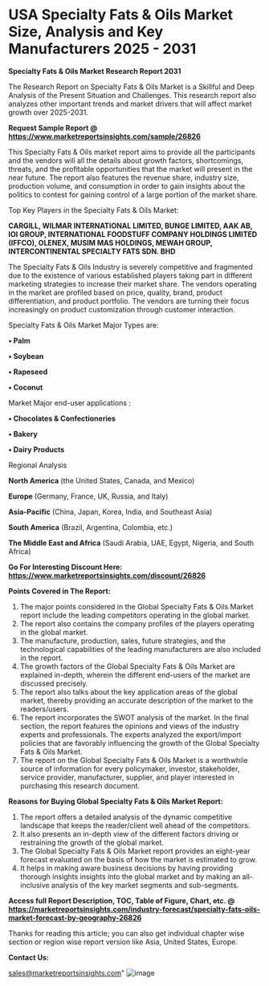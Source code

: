  # USA Specialty Fats & Oils Market Size, Analysis and Key Manufacturers 2025 - 2031

<strong>Specialty Fats & Oils Market Research Report 2031</strong>

The Research Report on Specialty Fats & Oils Market is a Skillful and Deep Analysis of the Present Situation and Challenges. This research report also analyzes other important trends and market drivers that will affect market growth over 2025-2031.

<strong>Request Sample Report @ <a href=https://www.marketreportsinsights.com/sample/26826>https://www.marketreportsinsights.com/sample/26826</a></strong>

This Specialty Fats & Oils market report aims to provide all the participants and the vendors will all the details about growth factors, shortcomings, threats, and the profitable opportunities that the market will present in the near future. The report also features the revenue share, industry size, production volume, and consumption in order to gain insights about the politics to contest for gaining control of a large portion of the market share.

Top Key Players in the Specialty Fats & Oils Market:

<strong>CARGILL, WILMAR INTERNATIONAL LIMITED, BUNGE LIMITED, AAK AB, IOI GROUP, INTERNATIONAL FOODSTUFF COMPANY HOLDINGS LIMITED (IFFCO), OLENEX, MUSIM MAS HOLDINGS, MEWAH GROUP, INTERCONTINENTAL SPECIALTY FATS SDN. BHD</strong>

The Specialty Fats & Oils Industry is severely competitive and fragmented due to the existence of various established players taking part in different marketing strategies to increase their market share. The vendors operating in the market are profiled based on price, quality, brand, product differentiation, and product portfolio. The vendors are turning their focus increasingly on product customization through customer interaction.

Specialty Fats & Oils Market Major Types are:

<strong>• Palm

• Soybean

• Rapeseed

• Coconut</strong>

Market Major end-user applications :

<strong>• Chocolates & Confectioneries

• Bakery

• Dairy Products</strong>

Regional Analysis

</u><strong><b>North America</b></strong> (the United States, Canada, and Mexico)

<strong><b>Europe </b></strong>(Germany, France, UK, Russia, and Italy)

<strong><b>Asia-Pacific</b></strong> (China, Japan, Korea, India, and Southeast Asia)

<strong><b>South America</b></strong> (Brazil, Argentina, Colombia, etc.)

<strong><b>The Middle East and Africa</b></strong> (Saudi Arabia, UAE, Egypt, Nigeria, and South Africa)

<strong>Go For Interesting Discount Here: <a href=https://www.marketreportsinsights.com/discount/26826>https://www.marketreportsinsights.com/discount/26826</a></strong>

<strong>Points Covered in The Report:</strong>
<ol>
  <li>The major points considered in the Global Specialty Fats & Oils Market report include the leading competitors operating in the global market.</li>
  <li>The report also contains the company profiles of the players operating in the global market.</li>
  <li>The manufacture, production, sales, future strategies, and the technological capabilities of the leading manufacturers are also included in the report.</li>
  <li>The growth factors of the Global Specialty Fats & Oils Market are explained in-depth, wherein the different end-users of the market are discussed precisely.</li>
  <li>The report also talks about the key application areas of the global market, thereby providing an accurate description of the market to the readers/users.</li>
  <li>The report incorporates the SWOT analysis of the market. In the final section, the report features the opinions and views of the industry experts and professionals. The experts analyzed the export/import policies that are favorably influencing the growth of the Global Specialty Fats & Oils Market.</li>
  <li>The report on the Global Specialty Fats & Oils Market is a worthwhile source of information for every policymaker, investor, stakeholder, service provider, manufacturer, supplier, and player interested in purchasing this research document.</li>
</ol>
<strong>Reasons for Buying Global Specialty Fats & Oils Market Report:</strong>

<ol>
  <li>The report offers a detailed analysis of the dynamic competitive landscape that keeps the reader/client well ahead of the competitors.</li>
  <li>It also presents an in-depth view of the different factors driving or restraining the growth of the global market.</li>
  <li>The Global Specialty Fats & Oils Market report provides an eight-year forecast evaluated on the basis of how the market is estimated to grow.</li>
  <li>It helps in making aware business decisions by having providing thorough insights insights into the global market and by making an all-inclusive analysis of the key market segments and sub-segments.</li>
</ol>
<strong>Access full Report Description, TOC, Table of Figure, Chart, etc. @ <a href=https://marketreportsinsights.com/industry-forecast/specialty-fats-oils-market-forecast-by-geography-26826>https://marketreportsinsights.com/industry-forecast/specialty-fats-oils-market-forecast-by-geography-26826</a></strong>


Thanks for reading this article; you can also get individual chapter wise section or region wise report version like Asia, United States, Europe.

<strong>Contact Us:</strong>

sales@marketreportsinsights.com"
![image](https://github.com/user-attachments/assets/2fd30707-7aaa-4a07-b993-8bbc323f5b99)
